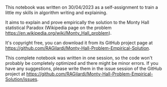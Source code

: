 This notebook was written on 30/04/2023 as a self-assignment to train a little my skills in algorithm writing and explaining.

It aims to explain and prove empirically the solution to the Monty Hall statistical Paradox (Wikipedia page on the problem https://en.wikipedia.org/wiki/Monty_Hall_problem).

It's copyright free, you can download it from its GitHub project page at https://github.com/RAGilardi/Monty-Hall-Problem-Empirical-Solution.

This complete notebook was written in one session, so the code won't probably be completely optimized and there might be minor errors. If you have any suggestions, please write them in the issue session of the GitHub project at https://github.com/RAGilardi/Monty-Hall-Problem-Empirical-Solution/issues.
